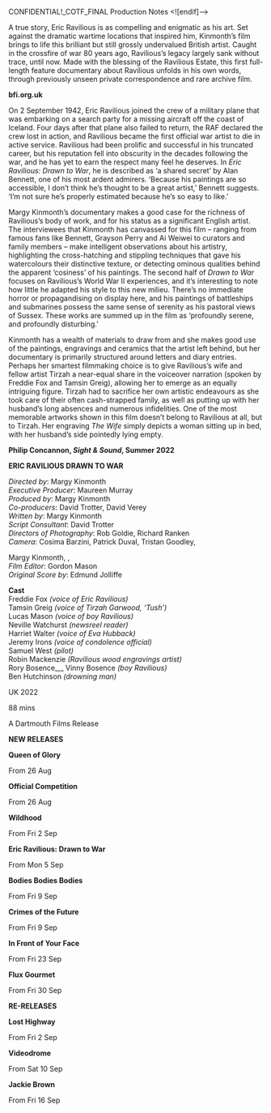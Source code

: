 CONFIDENTIAL!_COTF_FINAL Production Notes <![endif]-->

A true story, Eric Ravilious is as compelling and enigmatic as his art. Set against the dramatic wartime locations that inspired him, Kinmonth’s film brings to life this brilliant but still grossly undervalued British artist. Caught in the crossfire of war 80 years ago, Ravilious’s legacy largely sank without trace, until now. Made with the blessing of the Ravilious Estate, this first full-length feature documentary about Ravilious unfolds in his own words, through previously unseen private correspondence and rare archive film.

**bfi.org.uk**

On 2 September 1942, Eric Ravilious joined the crew of a military plane that was embarking on a search party for a missing aircraft off the coast of Iceland. Four days after that plane also failed to return, the RAF declared the crew lost in action, and Ravilious became the first official war artist to die in active service. Ravilious had been prolific and successful in his truncated career, but his reputation fell into obscurity in the decades following the war, and he has yet to earn the respect many feel he deserves. In _Eric Ravilious: Drawn to War_, he is described as ‘a shared secret’ by Alan Bennett, one of his most ardent admirers. ‘Because his paintings are so accessible, I don’t think he’s thought to be a great artist,’ Bennett suggests. ‘I’m not sure he’s properly estimated because he’s so easy to like.’

Margy Kinmonth’s documentary makes a good case for the richness of Ravilious’s body of work, and for his status as a significant English artist. The interviewees that Kinmonth has canvassed for this film – ranging from famous fans like Bennett, Grayson Perry and Ai Weiwei to curators and family members – make intelligent observations about his artistry, highlighting the cross-hatching and stippling techniques that gave his watercolours their distinctive texture, or detecting ominous qualities behind the apparent ‘cosiness’ of his paintings. The second half of _Drawn to War_ focuses on Ravilious’s World War II experiences, and it’s interesting to note how little he adapted his style to this new milieu. There’s no immediate horror or propagandising on display here, and his paintings of battleships and submarines possess the same sense of serenity as his pastoral views of Sussex. These works are summed up in the film as ‘profoundly serene, and profoundly disturbing.’

Kinmonth has a wealth of materials to draw from and she makes good use of the paintings, engravings and ceramics that the artist left behind, but her documentary is primarily structured around letters and diary entries. Perhaps her smartest filmmaking choice is to give Ravilious’s wife and fellow artist Tirzah a near-equal share in the voiceover narration (spoken by Freddie Fox and Tamsin Greig), allowing her to emerge as an equally intriguing figure. Tirzah had to sacrifice her own artistic endeavours as she took care of their often cash-strapped family, as well as putting up with her husband’s long absences and numerous infidelities. One of the most memorable artworks shown in this film doesn’t belong to Ravilious at all, but to Tirzah. Her engraving _The Wife_ simply depicts a woman sitting up in bed, with her husband’s side pointedly lying empty.

**Philip Concannon, _Sight & Sound_, Summer 2022**

**ERIC RAVILIOUS DRAWN TO WAR**

_Directed by_: Margy Kinmonth  
_Executive Producer_: Maureen Murray  
_Produced by_: Margy Kinmonth  
_Co-producers_: David Trotter, David Verey  
_Written by_: Margy Kinmonth  
_Script Consultant_: David Trotter  
_Directors of Photography_: Rob Goldie, Richard Ranken  
_Camera_: Cosima Barzini, Patrick Duval, Tristan Goodley,

Margy Kinmonth, ,  
_Film Editor_: Gordon Mason  
_Original Score by_: Edmund Jolliffe

**Cast**  
Freddie Fox _(voice of Eric Ravilious)_  
Tamsin Greig _(voice of Tirzah Garwood, ‘Tush’)_  
Lucas Mason _(voice of boy Ravilious)_  
Neville Watchurst _(newsreel reader)_  
Harriet Walter _(voice of Eva Hubback)_  
Jeremy Irons _(voice of condolence official)_  
Samuel West _(pilot)_  
Robin Mackenzie _(Ravilious wood engravings artist)_  
Rory Bosence_,_ Vinny Bosence _(boy Ravilious)_  
Ben Hutchinson _(drowning man)_

UK 2022

88 mins

A Dartmouth Films Release

**NEW RELEASES**

**Queen of Glory**

From 26 Aug

**Official Competition**

From 26 Aug

**Wildhood**

From Fri 2 Sep

**Eric Ravilious: Drawn to War**

From Mon 5 Sep

**Bodies Bodies Bodies**

From Fri 9 Sep

**Crimes of the Future**

From Fri 9 Sep

**In Front of Your Face**

From Fri 23 Sep

**Flux Gourmet**

From Fri 30 Sep

**RE-RELEASES**

**Lost Highway**

From Fri 2 Sep

**Videodrome**

From Sat 10 Sep

**Jackie Brown**

From Fri 16 Sep
<!--stackedit_data:
eyJoaXN0b3J5IjpbLTMzNTE0MTUxNl19
-->